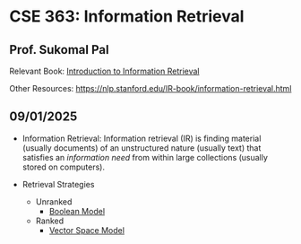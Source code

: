 # CSE 363: Information Retrieval
## Prof. Sukomal Pal

Relevant Book: [Introduction to Information Retrieval](https://nlp.stanford.edu/IR-book/information-retrieval-book.html)
<!-- Christopher D. Manning, Prabhakar Raghavan and Hinrich Schütze, Introduction to Information Retrieval, Cambridge University Press. 2008. ISBN: 0521865719. -->
Other Resources: <https://nlp.stanford.edu/IR-book/information-retrieval.html> 

09/01/2025
--

- Information Retrieval: Information retrieval (IR) is finding material (usually documents) of an unstructured nature (usually text) that satisfies an *information need* from within large collections (usually stored on computers).

- Retrieval Strategies
    - Unranked
        - [Boolean Model](./boolean-model.md)
    - Ranked
        - [Vector Space Model](./vector-space-model)
